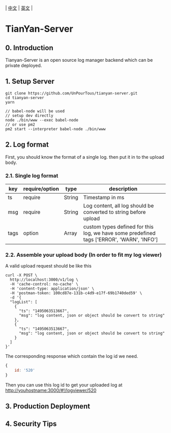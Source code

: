 | [中文](https://github.com/UnPourTous/tianyan-server/blob/master/README.zh-CN.md) | [英文](https://github.com/UnPourTous/tianyan-server/blob/master/README.md) |

# TianYan-Server 
## 0. Introduction 
Tianyan-Server is an open source log manager backend which can be private deployed.

## 1. Setup Server
```
git clone https://github.com/UnPourTous/tianyan-server.git
cd tianyan-server 
yarn 

// babel-node will be used
// setup dev directly
node ./bin/www --exec babel-node
// or use pm2 
pm2 start --interpreter babel-node ./bin/www
```

## 2. Log format
First, you should know the format of a single log. then put it in to the upload body.

### 2.1. Single log format

key | require/option | type | description 
--- | --- | --- | ---
ts | require | String | Timestamp in ms 
|msg|require|String|Log content, all log should be converted to string before upload|
|tags|option|Array|custom types defined for this log, we have some predefined tags ['ERROR', 'WARN', 'INFO']|

### 2.2. Assemble your upload body (In order to fit my log viewer)

A valid upload request should be like this

``` shell
curl -X POST \
  http://localhost:3000/v1/log \
  -H 'cache-control: no-cache' \
  -H 'content-type: application/json' \
  -H 'postman-token: 100cd87e-131b-c4d9-e17f-69b1740ded59' \
  -d '{
  "logList": [
  	{
  	  "ts": "1495063513667",
      "msg": "log content, json or object should be convert to string"
  	}, 
  	{
  	  "ts": "1495063513667",
      "msg": "log content, json or object should be convert to string"
  	}
  ]
}'
```
The corresponding response which contain the log id we need.

``` js
{
	id: '520'
}
```

Then you can use this log id to get your uploaded log at [http://youhostname:3000/#!/logviewer/520](http://youhostname:3000/#!/logviewer/520)


## 3. Production Deployment


## 4. Security Tips
